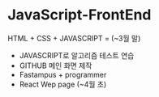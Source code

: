 # JavaScript-FrontEnd

HTML + CSS + JAVASCRIPT = (~3월 말)

- JAVASCRIPT로 알고리즘 테스트 연습
- GITHUB 메인 화면 제작 
- Fastampus + programmer
- React Wep page (~4월 초)

